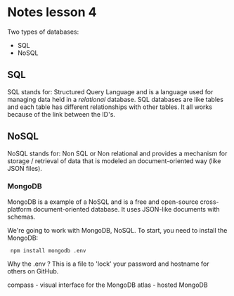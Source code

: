 # Notes lesson 4

Two types of databases:
- SQL
- NoSQL

## SQL 
SQL stands for: Structured Query Language and is a language used for managing data held in a *relational* database. SQL databases are like tables and each table has different relationships with other tables. It all works because of the link between the ID's.

## NoSQL
NoSQL stands for: Non SQL or Non relational and provides a mechanism for storage / retrieval of data that is modeled an document-oriented way (like JSON files).

### MongoDB
MongoDB is a example of a NoSQL and is a free and open-source cross-platform document-oriented database. It uses JSON-like documents with schemas.

We're going to work with MongoDB, NoSQL. To start, you need to install the MongoDB:

``` npm install mongodb .env```

Why the .env ? This is a file to 'lock' your password and hostname for others on GitHub.

compass - visual interface for the MongoDB 
atlas - hosted MongoDB 


